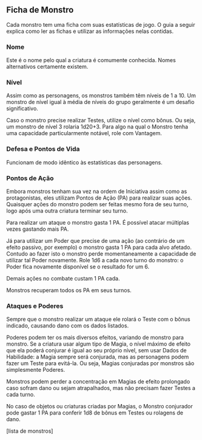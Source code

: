 ## **Ficha de Monstro**

Cada monstro tem uma ficha com suas estatísticas de jogo. O guia a seguir explica como ler as fichas e utilizar as informações nelas contidas.

### **Nome**

Este é o nome pelo qual a criatura é comumente conhecida. Nomes alternativos certamente existem.

### **Nível**

Assim como as personagens, os monstros também têm níveis de 1 a 10\. Um monstro de nível igual à média de níveis do grupo geralmente é um desafio significativo.

Caso o monstro precise realizar Testes, utilize o nível como bônus. Ou seja, um monstro de nível 3 rolaria 1d20+3. Para algo na qual o Monstro tenha uma capacidade particularmente notável, role com Vantagem.

### **Defesa e Pontos de Vida**

Funcionam de modo idêntico às estatísticas das personagens.

### **Pontos de Ação**

Embora monstros tenham sua vez na ordem de Iniciativa assim como as protagonistas, eles utilizam Pontos de Ação (PA) para realizar suas ações. Quaisquer ações do monstro podem ser feitas mesmo fora de seu turno, logo após uma outra criatura terminar seu turno.

Para realizar um ataque o monstro gasta 1 PA. É possível atacar múltiplas vezes gastando mais PA.

Já para utilizar um Poder que precise de uma ação (ao contrário de um efeito passivo, por exemplo) o monstro gasta 1 PA para cada alvo afetado. Contudo ao fazer isto o monstro perde momentaneamente a capacidade de utilizar tal Poder novamente. Role 1d6 a cada novo turno do monstro: o Poder fica novamente disponível se o resultado for um 6\.

Demais ações no combate custam 1 PA cada.

Monstros recuperam todos os PA em seus turnos.

### **Ataques e Poderes**

Sempre que o monstro realizar um ataque ele rolará o Teste com o bônus indicado, causando dano com os dados listados.

Poderes podem ter os mais diversos efeitos, variando de monstro para monstro. Se a criatura usar algum tipo de Magia, o nível máximo de efeito que ela poderá conjurar é igual ao seu próprio nível, sem usar Dados de Habilidade: a Magia sempre será conjurada, mas as personagens podem fazer um Teste para evitá-la. Ou seja, Magias conjuradas por monstros são simplesmente Poderes.

Monstros podem perder a concentração em Magias de efeito prolongado caso sofram dano ou sejam atrapalhados, mas não precisam fazer Testes a cada turno.

No caso de objetos ou criaturas criadas por Magias, o Monstro conjurador pode gastar 1 PA para conferir 1d8 de bônus em Testes ou rolagens de dano.

\[lista de monstros\]


